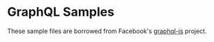 # GraphQL Samples

These sample files are borrowed from Facebook's [graphql-js][] project.

[graphql-js]: https://github.com/graphql/graphql-js
